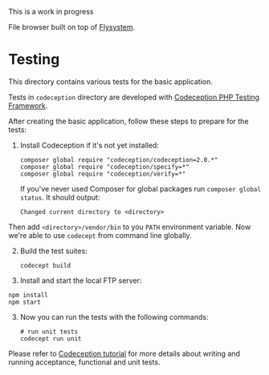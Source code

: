 This is a work in progress

File browser built on top of [Flysystem](https://flysystem.thephpleague.com/).


# Testing

This directory contains various tests for the basic application.

Tests in `codeception` directory are developed with [Codeception PHP Testing Framework](http://codeception.com/).

After creating the basic application, follow these steps to prepare for the tests:

1. Install Codeception if it's not yet installed:

   ```
   composer global require "codeception/codeception=2.0.*"
   composer global require "codeception/specify=*"
   composer global require "codeception/verify=*"
   ```

   If you've never used Composer for global packages run `composer global status`. It should output:

   ```
   Changed current directory to <directory>
   ```

  Then add `<directory>/vendor/bin` to you `PATH` environment variable. Now we're able to use `codecept` from command
  line globally.

2. Build the test suites:

   ```
   codecept build
   ```
4. Install and start the local FTP server:

```
npm install
npm start
```

3. Now you can run the tests with the following commands:

   ```
   # run unit tests
   codecept run unit
   ```

Please refer to [Codeception tutorial](http://codeception.com/docs/01-Introduction) for
more details about writing and running acceptance, functional and unit tests.
